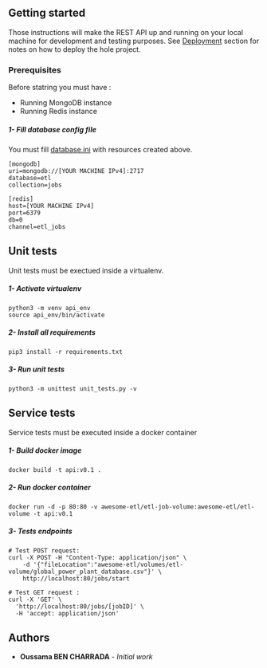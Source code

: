 ## Getting started

Those instructions will make the REST API up and running on your local machine for development and testing purposes. 
See [Deployment](https://github.com/Oussama-bch/awesome-etl/blob/master/README.md) section for notes on how to deploy the hole project.

### Prerequisites
Before statring you must have :
* Running MongoDB instance
* Running Redis instance

##### 1- Fill database config file
You must fill [database.ini](https://github.com/Oussama-bch/awesome-etl/blob/master/api/database.ini) with resources created above.
```
[mongodb]
uri=mongodb://[YOUR MACHINE IPv4]:2717
database=etl
collection=jobs

[redis]
host=[YOUR MACHINE IPv4]
port=6379
db=0
channel=etl_jobs
```

## Unit tests
Unit tests must be exectued inside a virtualenv.
##### 1- Activate virtualenv
```
python3 -m venv api_env
source api_env/bin/activate
```

##### 2- Install all requirements
```
pip3 install -r requirements.txt
```
##### 3- Run unit tests
```
python3 -m unittest unit_tests.py -v
```

## Service tests
Service tests must be executed inside a docker container
##### 1- Build docker image
```
docker build -t api:v0.1 .
```

##### 2- Run docker container
```
docker run -d -p 80:80 -v awesome-etl/etl-job-volume:awesome-etl/etl-volume -t api:v0.1
```
##### 3- Tests endpoints
```
# Test POST request:
curl -X POST -H "Content-Type: application/json" \
    -d '{"fileLocation":"awesome-etl/volumes/etl-volume/global_power_plant_database.csv"}' \ 
    http://localhost:80/jobs/start

# Test GET request :
curl -X 'GET' \
  'http://localhost:80/jobs/[jobID]' \
  -H 'accept: application/json'
```

## Authors

* **Oussama BEN CHARRADA** - *Initial work*